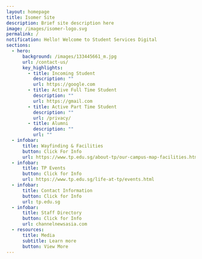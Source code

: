 ```yaml
---
layout: homepage
title: Isomer Site
description: Brief site description here
image: /images/isomer-logo.svg
permalink: /
notification: Hello! Welcome to Student Services Digital
sections:
  - hero:
      background: /images/133445661_m.jpg
      url: /contact-us/
      key_highlights:
        - title: Incoming Student
          description: ""
          url: https://google.com
        - title: Active Full Time Student
          description: ""
          url: https://gmail.com
        - title: Active Part Time Student
          description: ""
          url: /privacy/
        - title: Alumni
          description: ""
          url: ""
  - infobar:
      title: Wayfinding & Facilities
      button: Click For Info
      url: https://www.tp.edu.sg/about-tp/our-campus-map-facilities.html
  - infobar:
      title: TP Events
      button: Click for Info
      url: https://www.tp.edu.sg/life-at-tp/events.html
  - infobar:
      title: Contact Information
      button: Click for Info
      url: tp.edu.sg
  - infobar:
      title: Staff Directory
      button: Click for Info
      url: channelnewsasia.com
  - resources:
      title: Media
      subtitle: Learn more
      button: View More
---
```

